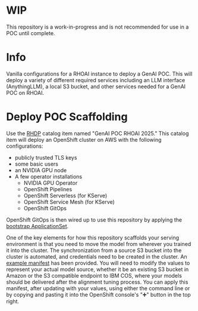# WIP

This repository is a work-in-progress and is not recommended for use in a POC until complete.

# Info

Vanilla configurations for a RHOAI instance to deploy a GenAI POC. This will deploy a variety of different required services including an LLM interface (AnythingLLM), a local S3 bucket, and other services needed for a GenAI POC on RHOAI.

# Deploy POC Scaffolding

Use the [RHDP](https://demo.redhat.com) catalog item named "GenAI POC RHOAI 2025." This catalog item will deploy an OpenShift cluster on AWS with the following configurations:
- publicly trusted TLS keys
- some basic users
- an NVIDIA GPU node
- A few operator installations
  - NVIDIA GPU Operator
  - OpenShift Pipelines
  - OpenShift Serverless (for KServe)
  - OpenShift Service Mesh (for KServe)
  - OpenShift GitOps

OpenShift GitOps is then wired up to use this repository by applying the [bootstrap ApplicationSet](basic-vanilla-poc/bootstrap/applicationset/applicationset-bootstrap.yaml).

One of the key elements for how this repository scaffolds your serving environment is that you need to move the model from wherever you trained it into the cluster. The synchronization from a source S3 bucket into the cluster is automated, and credentials need to be created in the cluster. An [example manifest](basic-vanilla-poc/model-deploy/examples-src.yaml) has been provided. You will need to modify the values to represent your actual model source, whether it be an existing S3 bucket in Amazon or the S3 compatible endpoint to IBM COS, where your models should be delivered after the alignment tuning process. You can apply this manifest, after updating with your values, using either the command line or by copying and pasting it into the OpenShift console's "➕" button in the top right.
